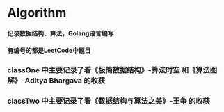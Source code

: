 # Algorithm
#### 记录数据结构、算法，Golang语言编写
#### 有编号的都是LeetCode中题目
### classOne 中主要记录了看《极简数据结构》-算法时空 和《算法图解》-Aditya Bhargava 的收获
### classTwo 中主要记录了看《数据结构与算法之美》-王争 的收获
